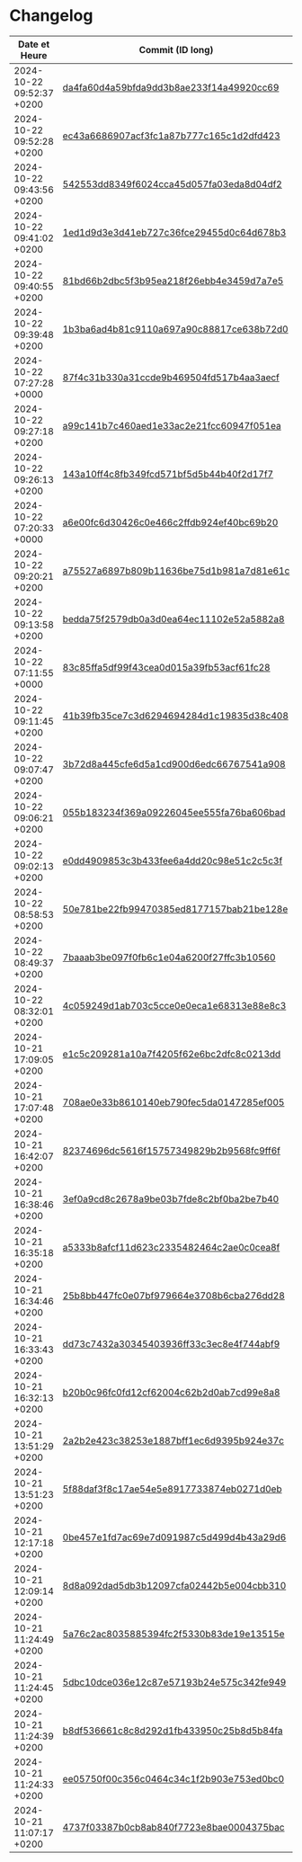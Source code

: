 # Changelog

| Date et Heure      | Commit (ID long)    | **Tag**      | *Scope*       | Description         |
|-------------------|--------------------|--------------|---------------|---------------------|
| 2024-10-22 09:52:37 +0200 | [da4fa60d4a59bfda9dd3b8ae233f14a49920cc69](https://github.com/Fituning/test-changelog/commit/da4fa60d4a59bfda9dd3b8ae233f14a49920cc69) | **Merge branch 'main' of https://github.com/Fituning/test-changelog** | *Merge branch 'main' of https://github.com/Fituning/test-changelog* | Merge branch 'main' of https://github.com/Fituning/test-changelog |
| 2024-10-22 09:52:28 +0200 | [ec43a6686907acf3fc1a87b777c165c1d2dfd423](https://github.com/Fituning/test-changelog/commit/ec43a6686907acf3fc1a87b777c165c1d2dfd423) | **Fixed** | *generate_changelog.sh* |  |
| 2024-10-22 09:43:56 +0200 | [542553dd8349f6024cca45d057fa03eda8d04df2](https://github.com/Fituning/test-changelog/commit/542553dd8349f6024cca45d057fa03eda8d04df2) | **Update update_changelog.yml** | *Update update_changelog.yml* | Update update_changelog.yml |
| 2024-10-22 09:41:02 +0200 | [1ed1d9d3e3d41eb727c36fce29455d0c64d678b3](https://github.com/Fituning/test-changelog/commit/1ed1d9d3e3d41eb727c36fce29455d0c64d678b3) | **Merge branch 'main' of https://github.com/Fituning/test-changelog** | *Merge branch 'main' of https://github.com/Fituning/test-changelog* | Merge branch 'main' of https://github.com/Fituning/test-changelog |
| 2024-10-22 09:40:55 +0200 | [81bd66b2dbc5f3b95ea218f26ebb4e3459d7a7e5](https://github.com/Fituning/test-changelog/commit/81bd66b2dbc5f3b95ea218f26ebb4e3459d7a7e5) | **Added** | *generate_changelog.sh* |  |
| 2024-10-22 09:39:48 +0200 | [1b3ba6ad4b81c9110a697a90c88817ce638b72d0](https://github.com/Fituning/test-changelog/commit/1b3ba6ad4b81c9110a697a90c88817ce638b72d0) | **Update update_changelog.yml** | *Update update_changelog.yml* | Update update_changelog.yml |
| 2024-10-22 07:27:28 +0000 | [87f4c31b330a31ccde9b469504fd517b4aa3aecf](https://github.com/Fituning/test-changelog/commit/87f4c31b330a31ccde9b469504fd517b4aa3aecf) | **Update CHANGELOG.md automatically** | *Update CHANGELOG.md automatically* | Update CHANGELOG.md automatically |
| 2024-10-22 09:27:18 +0200 | [a99c141b7c460aed1e33ac2e21fcc60947f051ea](https://github.com/Fituning/test-changelog/commit/a99c141b7c460aed1e33ac2e21fcc60947f051ea) | **Update update_changelog.yml** | *Update update_changelog.yml* | Update update_changelog.yml |
| 2024-10-22 09:26:13 +0200 | [143a10ff4c8fb349fcd571bf5d5b44b40f2d17f7](https://github.com/Fituning/test-changelog/commit/143a10ff4c8fb349fcd571bf5d5b44b40f2d17f7) | **Update update_changelog.yml** | *Update update_changelog.yml* | Update update_changelog.yml |
| 2024-10-22 07:20:33 +0000 | [a6e00fc6d30426c0e466c2ffdb924ef40bc69b20](https://github.com/Fituning/test-changelog/commit/a6e00fc6d30426c0e466c2ffdb924ef40bc69b20) | **Update CHANGELOG.md automatically** | *Update CHANGELOG.md automatically* | Update CHANGELOG.md automatically |
| 2024-10-22 09:20:21 +0200 | [a75527a6897b809b11636be75d1b981a7d81e61c](https://github.com/Fituning/test-changelog/commit/a75527a6897b809b11636be75d1b981a7d81e61c) | **Changed** | *changelog.md* | : added commits |
| 2024-10-22 09:13:58 +0200 | [bedda75f2579db0a3d0ea64ec11102e52a5882a8](https://github.com/Fituning/test-changelog/commit/bedda75f2579db0a3d0ea64ec11102e52a5882a8) | **Removed** | *index.html* | : remove last section |
| 2024-10-22 07:11:55 +0000 | [83c85ffa5df99f43cea0d015a39fb53acf61fc28](https://github.com/Fituning/test-changelog/commit/83c85ffa5df99f43cea0d015a39fb53acf61fc28) | **Update CHANGELOG.md automatically** | *Update CHANGELOG.md automatically* | Update CHANGELOG.md automatically |
| 2024-10-22 09:11:45 +0200 | [41b39fb35ce7c3d6294694284d1c19835d38c408](https://github.com/Fituning/test-changelog/commit/41b39fb35ce7c3d6294694284d1c19835d38c408) | **Added** | *actions* | : actions push changelog modif |
| 2024-10-22 09:07:47 +0200 | [3b72d8a445cfe6d5a1cd900d6edc66767541a908](https://github.com/Fituning/test-changelog/commit/3b72d8a445cfe6d5a1cd900d6edc66767541a908) | **Added** | *index* | : added new section |
| 2024-10-22 09:06:21 +0200 | [055b183234f369a09226045ee555fa76ba606bad](https://github.com/Fituning/test-changelog/commit/055b183234f369a09226045ee555fa76ba606bad) | **Removed** | *actions* | : remove push section |
| 2024-10-22 09:02:13 +0200 | [e0dd4909853c3b433fee6a4dd20c98e51c2c5c3f](https://github.com/Fituning/test-changelog/commit/e0dd4909853c3b433fee6a4dd20c98e51c2c5c3f) | **Fixed** | *actions* | : fix repo name |
| 2024-10-22 08:58:53 +0200 | [50e781be22fb99470385ed8177157bab21be128e](https://github.com/Fituning/test-changelog/commit/50e781be22fb99470385ed8177157bab21be128e) | **Fixed** | *actions* | : Add token |
| 2024-10-22 08:49:37 +0200 | [7baaab3be097f0fb6c1e04a6200f27ffc3b10560](https://github.com/Fituning/test-changelog/commit/7baaab3be097f0fb6c1e04a6200f27ffc3b10560) | **Added** | *actions* | : New action test |
| 2024-10-22 08:32:01 +0200 | [4c059249d1ab703c5cce0e0eca1e68313e88e8c3](https://github.com/Fituning/test-changelog/commit/4c059249d1ab703c5cce0e0eca1e68313e88e8c3) | **Removed** | *index.html* | : delete last section |
| 2024-10-21 17:09:05 +0200 | [e1c5c209281a10a7f4205f62e6bc2dfc8c0213dd](https://github.com/Fituning/test-changelog/commit/e1c5c209281a10a7f4205f62e6bc2dfc8c0213dd) | **Mise à jour automatique du changelog** | *Mise à jour automatique du changelog* | Mise à jour automatique du changelog |
| 2024-10-21 17:07:48 +0200 | [708ae0e33b8610140eb790fec5da0147285ef005](https://github.com/Fituning/test-changelog/commit/708ae0e33b8610140eb790fec5da0147285ef005) | **Adde** | *test* | :ca me gave ptn |
| 2024-10-21 16:42:07 +0200 | [82374696dc5616f15757349829b2b9568fc9ff6f](https://github.com/Fituning/test-changelog/commit/82374696dc5616f15757349829b2b9568fc9ff6f) | **Removed** | *index.html* | : remove section |
| 2024-10-21 16:38:46 +0200 | [3ef0a9cd8c2678a9be03b7fde8c2bf0ba2be7b40](https://github.com/Fituning/test-changelog/commit/3ef0a9cd8c2678a9be03b7fde8c2bf0ba2be7b40) | **Fix** | *gitignore* | : add .obsidian folder |
| 2024-10-21 16:35:18 +0200 | [a5333b8afcf11d623c2335482464c2ae0c0cea8f](https://github.com/Fituning/test-changelog/commit/a5333b8afcf11d623c2335482464c2ae0c0cea8f) | **Mise à jour automatique du changelog** | *Mise à jour automatique du changelog* | Mise à jour automatique du changelog |
| 2024-10-21 16:34:46 +0200 | [25b8bb447fc0e07bf979664e3708b6cba276dd28](https://github.com/Fituning/test-changelog/commit/25b8bb447fc0e07bf979664e3708b6cba276dd28) | **Mise à jour automatique du changelog** | *Mise à jour automatique du changelog* | Mise à jour automatique du changelog |
| 2024-10-21 16:33:43 +0200 | [dd73c7432a30345403936ff33c3ec8e4f744abf9](https://github.com/Fituning/test-changelog/commit/dd73c7432a30345403936ff33c3ec8e4f744abf9) | **Added** | *index.html* |  |
| 2024-10-21 16:32:13 +0200 | [b20b0c96fc0fd12cf62004c62b2d0ab7cd99e8a8](https://github.com/Fituning/test-changelog/commit/b20b0c96fc0fd12cf62004c62b2d0ab7cd99e8a8) | **Added** | *changelog* | : |
| 2024-10-21 13:51:29 +0200 | [2a2b2e423c38253e1887bff1ec6d9395b924e37c](https://github.com/Fituning/test-changelog/commit/2a2b2e423c38253e1887bff1ec6d9395b924e37c) | **Revert "feat** | *changelog* | : add autochangelog" |
| 2024-10-21 13:51:23 +0200 | [5f88daf3f8c17ae54e5e8917733874eb0271d0eb](https://github.com/Fituning/test-changelog/commit/5f88daf3f8c17ae54e5e8917733874eb0271d0eb) | **Revert "feat** | *changelog* | : add automatic changelog" |
| 2024-10-21 12:17:18 +0200 | [0be457e1fd7ac69e7d091987c5d499d4b43a29d6](https://github.com/Fituning/test-changelog/commit/0be457e1fd7ac69e7d091987c5d499d4b43a29d6) | **feat** | *changelog* | : add autochangelog |
| 2024-10-21 12:09:14 +0200 | [8d8a092dad5db3b12097cfa02442b5e004cbb310](https://github.com/Fituning/test-changelog/commit/8d8a092dad5db3b12097cfa02442b5e004cbb310) | **feat** | *changelog* | : add automatic changelog |
| 2024-10-21 11:24:49 +0200 | [5a76c2ac8035885394fc2f5330b83de19e13515e](https://github.com/Fituning/test-changelog/commit/5a76c2ac8035885394fc2f5330b83de19e13515e) | **Revert "#feat changelog"** | *Revert "#feat changelog"* | Revert "#feat changelog" |
| 2024-10-21 11:24:45 +0200 | [5dbc10dce036e12c87e57193b24e575c342fe949](https://github.com/Fituning/test-changelog/commit/5dbc10dce036e12c87e57193b24e575c342fe949) | **Revert "#update index"** | *Revert "#update index"* | Revert "#update index" |
| 2024-10-21 11:24:39 +0200 | [b8df536661c8c8d292d1fb433950c25b8d5b84fa](https://github.com/Fituning/test-changelog/commit/b8df536661c8c8d292d1fb433950c25b8d5b84fa) | **Revert "feat** | *style* | : ajout du fichier style.css [changelog]" |
| 2024-10-21 11:24:33 +0200 | [ee05750f00c356c0464c34c1f2b903e753ed0bc0](https://github.com/Fituning/test-changelog/commit/ee05750f00c356c0464c34c1f2b903e753ed0bc0) | **Revert "#fix** | *gitignore* | " |
| 2024-10-21 11:07:17 +0200 | [4737f03387b0cb8ab840f7723e8bae0004375bac](https://github.com/Fituning/test-changelog/commit/4737f03387b0cb8ab840f7723e8bae0004375bac) | **feat** | *style* | : ajout du fichier style.css [changelog] |

